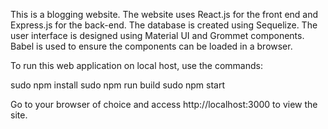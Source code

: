 This is a blogging website. The website uses React.js for the front end and Express.js for the back-end. The database is created using Sequelize. The user interface is designed using Material UI and Grommet components. Babel is used to ensure the components can be loaded in a browser. 

To run this web application on local host, use the commands:

sudo npm install
sudo npm run build
sudo npm start

Go to your browser of choice and access http://localhost:3000 to view the site. 

